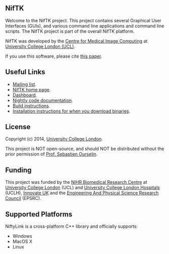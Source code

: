 NifTK
-----

Welcome to the NifTK project. This project contains several Graphical User Interfaces (GUIs), 
and various command line applications and command line scripts. The NifTK project is part
of the overall NifTK platform.

NifTK was developed by the [Centre for Medical Image Computing][cmic] at [University College London (UCL)][ucl].

If you use this software, please cite [this paper][citation]. 

Useful Links
------------------

 - [Mailing list][mailinglist].
 - [NifTK home page][niftk].
 - [Dashboard][dashboard].
 - [Nightly code documentation][doxygen].
 - [Build instructions][build].
 - [Installation instructions for when you download binaries][install].

License
-----------

Copyright (c) 2014, [University College London][ucl].

This project is NOT open-source, and should NOT be distributed
without the prior permission of [Prof. Sebastien Ourselin][seb].

Funding
-------------

This project was funded by the [NIHR Biomedical
Research Centre][nihr] at [University College London][ucl] (UCL) and
[University College London Hospitals][uclh] (UCLH), 
[Innovate UK][innovateuk] and the [Engineering And
Physical Science Research Council][epsrc] (EPSRC).


Supported Platforms
-----------------------------

NiftyLink is a cross-platform C++ library and officially supports:

 - Windows
 - MacOS X
 - Linux

[cmic]: http://cmic.cs.ucl.ac.uk
[ucl]: http://www.ucl.ac.uk
[nihr]: http://www.nihr.ac.uk/research
[uclh]: http://www.uclh.nhs.uk
[innovateuk]: https://www.innovateuk.org
[epsrc]: http://www.epsrc.ac.uk
[mailinglist]: https://www.mailinglists.ucl.ac.uk/mailman/listinfo/niftk-users
[dashboard]: https://cmicdev.cs.ucl.ac.uk/cdash/index.php?project=NifTK
[doxygen]: http://cmic.cs.ucl.ac.uk/platform/niftk/current/html
[citation]: http://link.springer.com/article/10.1007%2Fs11548-014-1124-7
[niftk]: http://www.niftk.org
[seb]: http://cmic.cs.ucl.ac.uk/staff/sebastien_ourselin
[build]: http://cmic.cs.ucl.ac.uk/platform/niftk/current/html/BuildInstructions.html
[install]: http://cmic.cs.ucl.ac.uk/platform/niftk/current/html/InstallationInstructions.html
